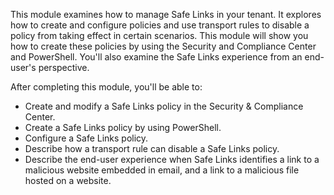 This module examines how to manage Safe Links in your tenant. It explores how to create and configure policies and use transport rules to disable a policy from taking effect in certain scenarios. This module will show you how to create these policies by using the Security and Compliance Center and PowerShell. You'll also examine the Safe Links experience from an end-user's perspective.

After completing this module, you'll be able to:

 -  Create and modify a Safe Links policy in the Security &amp; Compliance Center.
 -  Create a Safe Links policy by using PowerShell.
 -  Configure a Safe Links policy.
 -  Describe how a transport rule can disable a Safe Links policy.
 -  Describe the end-user experience when Safe Links identifies a link to a malicious website embedded in email, and a link to a malicious file hosted on a website.
